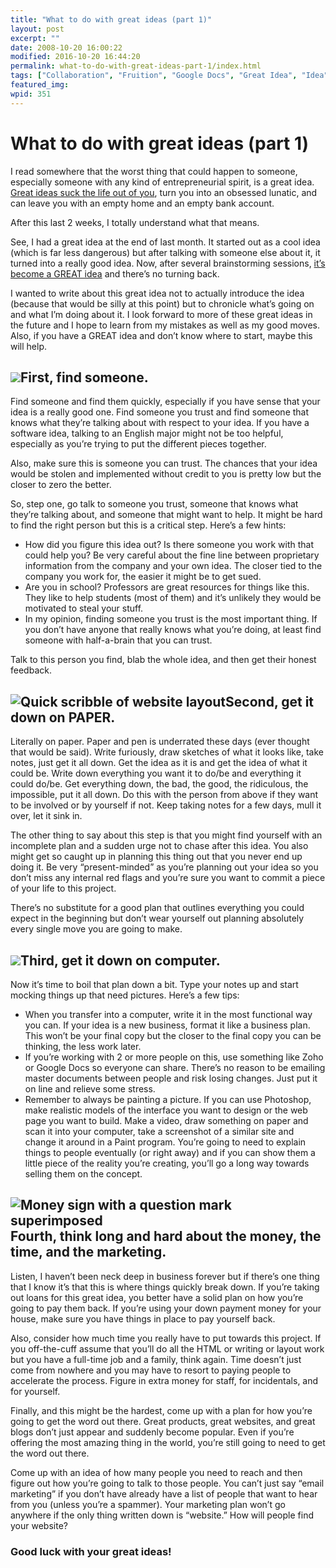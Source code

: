 ```yaml
---
title: "What to do with great ideas (part 1)"
layout: post
excerpt: ""
date: 2008-10-20 16:00:22
modified: 2016-10-20 16:44:20
permalink: what-to-do-with-great-ideas-part-1/index.html
tags: ["Collaboration", "Fruition", "Google Docs", "Great Idea", "Idea", "Technology Marketing", "Personal Development", "Web Strategy"]
featured_img: 
wpid: 351
---
```


# What to do with great ideas (part 1)

I read somewhere that the worst thing that could happen to someone, especially someone with any kind of entrepreneurial spirit, is a great idea. [Great ideas suck the life out of you](/insane-ideas-are-lifes-great-equalizer/ "Insane Ideas Are Life’s Great Equalizer"), turn you into an obsessed lunatic, and can leave you with an empty home and an empty bank account.

After this last 2 weeks, I totally understand what that means.

See, I had a great idea at the end of last month. It started out as a cool idea (which is far less dangerous) but after talking with someone else about it, it turned into a really good idea. Now, after several brainstorming sessions, [it’s become a GREAT idea](/getscientific-is-alive/ "It Actually Happened – GetScientific is Alive!") and there’s no turning back.

I wanted to write about this great idea not to actually introduce the idea (because that would be silly at this point) but to chronicle what’s going on and what I’m doing about it. I look forward to more of these great ideas in the future and I hope to learn from my mistakes as well as my good moves. Also, if you have a GREAT idea and don’t know where to start, maybe this will help.

![](/_images/2008/10/Public-128x128.png)First, find someone.
--------------------------------------------------------------------------------------------------

Find someone and find them quickly, especially if you have sense that your idea is a really good one. Find someone you trust and find someone that knows what they’re talking about with respect to your idea. If you have a software idea, talking to an English major might not be too helpful, especially as you’re trying to put the different pieces together.

Also, make sure this is someone you can trust. The chances that your idea would be stolen and implemented without credit to you is pretty low but the closer to zero the better.

So, step one, go talk to someone you trust, someone that knows what they’re talking about, and someone that might want to help. It might be hard to find the right person but this is a critical step. Here’s a few hints:

- How did you figure this idea out? Is there someone you work with that could help you? Be very careful about the fine line between proprietary information from the company and your own idea. The closer tied to the company you work for, the easier it might be to get sued.
- Are you in school? Professors are great resources for things like this. They like to help students (most of them) and it’s unlikely they would be motivated to steal your stuff.
- In my opinion, finding someone you trust is the most important thing. If you don’t have anyone that really knows what you’re doing, at least find someone with half-a-brain that you can trust.

Talk to this person you find, blab the whole idea, and then get their honest feedback.

![](/_images/2008/10/drawing.jpg "Quick scribble of website layout")Second, get it down on PAPER.
---------------------------------------------------------------------------------------------------------------------------------------

Literally on paper. Paper and pen is underrated these days (ever thought that would be said). Write furiously, draw sketches of what it looks like, take notes, just get it all down. Get the idea as it is and get the idea of what it could be. Write down everything you want it to do/be and everything it could do/be. Get everything down, the bad, the good, the ridiculous, the impossible, put it all down. Do this with the person from above if they want to be involved or by yourself if not. Keep taking notes for a few days, mull it over, let it sink in.

The other thing to say about this step is that you might find yourself with an incomplete plan and a sudden urge not to chase after this idea. You also might get so caught up in planning this thing out that you never end up doing it. Be very “present-minded” as you’re planning out your idea so you don’t miss any internal red flags and you’re sure you want to commit a piece of your life to this project.

There’s no substitute for a good plan that outlines everything you could expect in the beginning but don’t wear yourself out planning absolutely every single move you are going to make.

![](/_images/2008/10/goog_doc_logo.jpg)Third, get it down on computer.
------------------------------------------------------------------------------------------------------------

Now it’s time to boil that plan down a bit. Type your notes up and start mocking things up that need pictures. Here’s a few tips:

- When you transfer into a computer, write it in the most functional way you can. If your idea is a new business, format it like a business plan. This won’t be your final copy but the closer to the final copy you can be thinking, the less work later.
- If you’re working with 2 or more people on this, use something like Zoho or Google Docs so everyone can share. There’s no reason to be emailing master documents between people and risk losing changes. Just put it on line and relieve some stress.
- Remember to always be painting a picture. If you can use Photoshop, make realistic models of the interface you want to design or the web page you want to build. Make a video, draw something on paper and scan it into your computer, take a screenshot of a similar site and change it around in a Paint program. You’re going to need to explain things to people eventually (or right away) and if you can show them a little piece of the reality you’re creating, you’ll go a long way towards selling them on the concept.

![](/_images/2008/10/what_money.jpg "Money sign with a question mark superimposed")Fourth, think long and hard about the money, the time, and the marketing.
--------------------------------------------------------------------------------------------------------------------------------------------------------------------------------------------------

Listen, I haven’t been neck deep in business forever but if there’s one thing that I know it’s that this is where things quickly break down. If you’re taking out loans for this great idea, you better have a solid plan on how you’re going to pay them back. If you’re using your down payment money for your house, make sure you have things in place to pay yourself back.

Also, consider how much time you really have to put towards this project. If you off-the-cuff assume that you’ll do all the HTML or writing or layout work but you have a full-time job and a family, think again. Time doesn’t just come from nowhere and you may have to resort to paying people to accelerate the process. Figure in extra money for staff, for incidentals, and for yourself.

Finally, and this might be the hardest, come up with a plan for how you’re going to get the word out there. Great products, great websites, and great blogs don’t just appear and suddenly become popular. Even if you’re offering the most amazing thing in the world, you’re still going to need to get the word out there.

Come up with an idea of how many people you need to reach and then figure out how you’re going to talk to those people. You can’t just say “email marketing” if you don’t have already have a list of people that want to hear from you (unless you’re a spammer). Your marketing plan won’t go anywhere if the only thing written down is “website.” How will people find your website?

### Good luck with your great ideas!